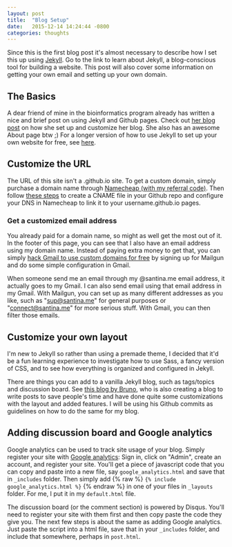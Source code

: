 ```yaml
---
layout: post
title:  "Blog Setup"
date:   2015-12-14 14:24:44 -0800
categories: thoughts
---
```


Since this is the first blog post it's almost necessary to describe how I set this up using [Jekyll][jekyll-docs]. Go to the link to learn about Jekyll, a blog-conscious tool for building a website. This post will also cover some information on getting your own email and setting up your own domain. 
<!--more-->

## The Basics 

A dear friend of mine in the bioinformatics program already has written a nice and brief post on using Jekyll and Github pages. Check out [her blog post][csiu-blog] on how she set up and customize her blog. She also has an awesome About page btw ;)  For a longer version of how to use Jekyll to set up your own website for free, see [here](http://www.smashingmagazine.com/2014/08/build-blog-jekyll-github-pages/).

## Customize the URL

The URL of this site isn't a .github.io site. To get a custom domain, simply purchase a domain name through [Namecheap (with my referral code)](https://www.namecheap.com/?aff=93243). Then follow [these steps](https://www.namecheap.com/support/knowledgebase/article.aspx/9645/2208/how-do-i-link-my-domain-to-github-pages) to create a CNAME file in your Github repo and configure your DNS in Namecheap to link it to your username.github.io pages. 

### Get a customized email address

You already paid for a domain name, so might as well get the most out of it. In the footer of this page, you can see that I also have an email address using my domain name. Instead of paying extra money to get that, you can simply [hack Gmail to use custom domains for free](https://simplyian.com/2015/01/07/Hacking-GMail-to-use-custom-domains-for-free/) by signing up for Mailgun and do some simple configuration in Gmail. 

When someone send me an email through my @santina.me email address, it actually goes to my Gmail. I can also send email using that email address in my Gmail. With Mailgun, you can set up as many different addresses as you like, such as "sup@santina.me" for general purposes or "connect@santina.me" for more serious stuff. With Gmail, you can then filter those emails. 

## Customize your own layout 

I'm new to Jekyll so rather than using a premade theme, I decided that it'd be a fun learning experience to investigate how to use Sass, a fancy version of CSS, and to see how everything is organized and configured in Jekyll. 

There are things you can add to a vanilla Jekyll blog, such as tags/topics and discussion board. See [this blog by Bruno][bruno-blog], who is also creating a blog to write posts to save people's time and have done quite some customizations with the layout and added features. I will be using his Github commits as guidelines on how to do the same for my blog. 

## Adding discussion board and Google analytics 

Google analytics can be used to track site usage of your blog. Simply register your site with [Google analytics](http://joshualande.com/jekyll-github-pages-poole/): Sign in, click on "Admin", create an account, and register your site. You'll get a piece of javascript code that you can copy and paste into a new file, say `google_analytics.html` and save that in `_includes` folder. Then simply add {% raw %} `{% include google_analytics.html %}` {% endraw %}
in one of your files in `_layouts` folder. For me, I put it in my `default.html` file. 

The discussion board (or the comment section) is powered by Disqus. You'll need to register your site with them first and then copy paste the code they give you. The next few steps is about the same as adding Google analytics. Just paste the script into a html file, save that in your `_includes` folder, and include that somewhere, perhaps in `post.html`.


[jekyll-docs]: http://jekyllrb.com/docs/home
[csiu-blog]: http://csiu.github.io/update/2015/09/13/blog-setup.html
[dean-blog]: http://deanattali.com/
[bruno-blog]: http://bgran.de/

